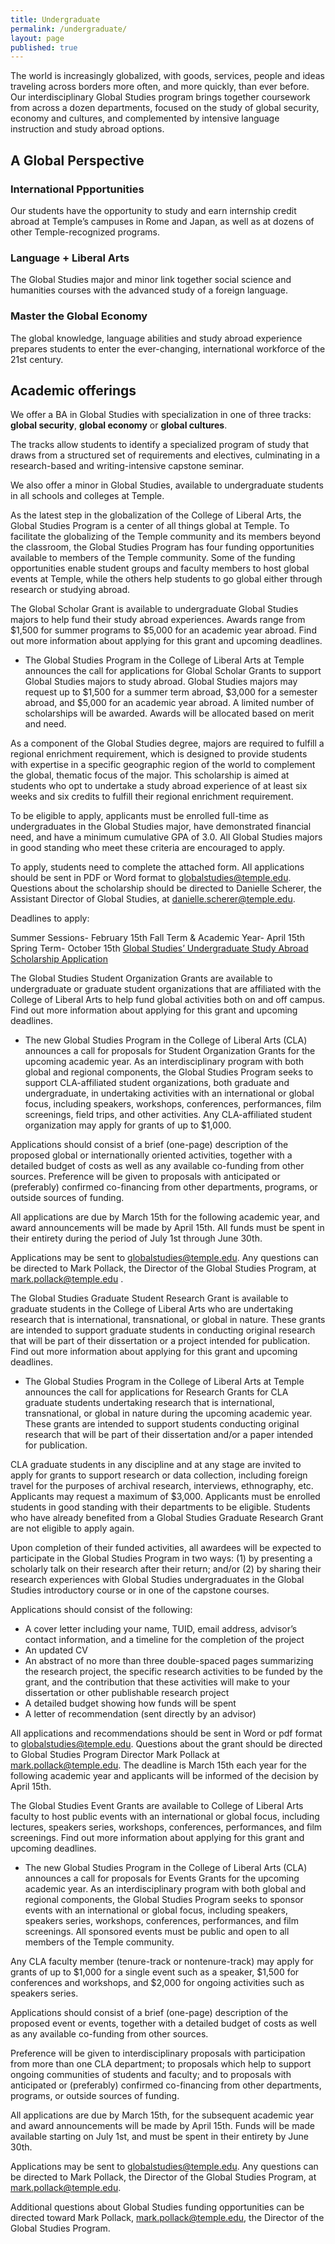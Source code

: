 ```yaml
---
title: Undergraduate
permalink: /undergraduate/
layout: page
published: true
---
```

The world is increasingly globalized, with goods, services, people and ideas traveling across borders more often, and more quickly, than ever before. Our interdisciplinary Global Studies program brings together coursework from across a dozen departments, focused on the study of global security, economy and cultures, and complemented by intensive language instruction and study abroad options.

## A Global Perspective

### International Ppportunities

Our students have the opportunity to study and earn internship credit abroad at Temple’s campuses in Rome and Japan, as well as at dozens of other Temple-recognized programs.

### Language + Liberal Arts

The Global Studies major and minor link together social science and humanities courses with the advanced study of a foreign language.  

### Master the Global Economy

The global knowledge, language abilities and study abroad experience prepares students to enter the ever-changing, international workforce of the 21st century.

## Academic offerings

We offer a BA in Global Studies with specialization in one of three tracks: **global security**, **global economy** or **global cultures**.

The tracks allow students to identify a specialized program of study that draws from a structured set of requirements and electives, culminating in a research-based and writing-intensive capstone seminar.

We also offer a minor in Global Studies, available to undergraduate students in all schools and colleges at Temple.

As the latest step in the globalization of the College of Liberal Arts, the Global Studies Program is a center of all things global at Temple. To facilitate the globalizing of the Temple community and its members beyond the classroom, the Global Studies Program has four funding opportunities available to members of the Temple community. Some of the funding opportunities enable student groups and faculty members to host global events at Temple, while the others help students to go global either through research or studying abroad.

The Global Scholar Grant is available to undergraduate Global Studies majors to help fund their study abroad experiences. Awards range from $1,500 for summer programs to $5,000 for an academic year abroad. Find out more information about applying for this grant and upcoming deadlines.
- The Global Studies Program in the College of Liberal Arts at Temple announces the call for applications for Global Scholar Grants to support Global Studies majors to study abroad. Global Studies majors may request up to $1,500 for a summer term abroad, $3,000 for a semester abroad, and $5,000 for an academic year abroad. A limited number of scholarships will be awarded. Awards will be allocated based on merit and need.

As a component of the Global Studies degree, majors are required to fulfill a regional enrichment requirement, which is designed to provide students with expertise in a specific geographic region of the world to complement the global, thematic focus of the major. This scholarship is aimed at students who opt to undertake a study abroad experience of at least six weeks and six credits to fulfill their regional enrichment requirement.

To be eligible to apply, applicants must be enrolled full-time as undergraduates in the Global Studies major, have demonstrated financial need, and have a minimum cumulative GPA of 3.0. All Global Studies majors in good standing who meet these criteria are encouraged to apply.

To apply, students need to complete the attached form. All applications should be sent in PDF or Word format to globalstudies@temple.edu.  Questions about the scholarship should be directed to Danielle Scherer, the Assistant Director of Global Studies, at danielle.scherer@temple.edu.

Deadlines to apply:

Summer Sessions- February 15th
Fall Term & Academic Year- April 15th
Spring Term- October 15th
[Global Studies’ Undergraduate Study Abroad Scholarship Application](http://www.cla.temple.edu/wp-content/uploads/2016/04/Global-Studies-Study-Abroad-Scholarship.docx)

The Global Studies Student Organization Grants are available to undergraduate or graduate student organizations that are affiliated with the College of Liberal Arts to help fund global activities both on and off campus. Find out more information about applying for this grant and upcoming deadlines.
- The new Global Studies Program in the College of Liberal Arts (CLA) announces a call for proposals for Student Organization Grants for the upcoming academic year. As an interdisciplinary program with both global and regional components, the Global Studies Program seeks to support CLA-affiliated student organizations, both graduate and undergraduate, in undertaking activities with an international or global focus, including speakers, workshops, conferences, performances, film screenings, field trips, and other activities. Any CLA-affiliated student organization may apply for grants of up to $1,000.

Applications should consist of a brief (one-page) description of the proposed global or internationally oriented activities, together with a detailed budget of costs as well as any available co-funding from other sources. Preference will be given to proposals with anticipated or (preferably) confirmed co-financing from other departments, programs, or outside sources of funding.

All applications are due by March 15th for the following academic year, and award announcements will be made by April 15th. All funds must be spent in their entirety during the period of July 1st through June 30th.

Applications may be sent to globalstudies@temple.edu. Any questions can be directed to Mark Pollack, the Director of the Global Studies Program, at [mark.pollack@temple.edu](mark.pollack@temple.edu) .

The Global Studies Graduate Student Research Grant is available to graduate students in the College of Liberal Arts who are undertaking research that is international, transnational, or global in nature. These grants are intended to support graduate students in conducting original research that will be part of their dissertation or a project intended for publication. Find out more information about applying for this grant and upcoming deadlines.
- The Global Studies Program in the College of Liberal Arts at Temple announces the call for applications for Research Grants for CLA graduate students undertaking research that is international, transnational, or global in nature during the upcoming academic year. These grants are intended to support students conducting original research that will be part of their dissertation and/or a paper intended for publication.

CLA graduate students in any discipline and at any stage are invited to apply for grants to support research or data collection, including foreign travel for the purposes of archival research, interviews, ethnography, etc. Applicants may request a maximum of $3,000. Applicants must be enrolled students in good standing with their departments to be eligible. Students who have already benefited from a Global Studies Graduate Research Grant are not eligible to apply again.

Upon completion of their funded activities, all awardees will be expected to participate in the Global Studies Program in two ways: (1) by presenting a scholarly talk on their research after their return; and/or (2) by sharing their research experiences with Global Studies undergraduates in the Global Studies introductory course or in one of the capstone courses.

Applications should consist of the following:

- A cover letter including your name, TUID, email address, advisor’s contact information, and a timeline for the completion of the project
- An updated CV
- An abstract of no more than three double-spaced pages summarizing the research project, the specific research activities to be funded by the grant, and the contribution that these activities will make to your dissertation or other publishable research project
- A detailed budget showing how funds will be spent
- A letter of recommendation (sent directly by an advisor)

All applications and recommendations should be sent in Word or pdf format to [globalstudies@temple.edu](globalstudies@temple.edu). Questions about the grant should be directed to Global Studies Program Director Mark Pollack at [mark.pollack@temple.edu](mark.pollack@temple.edu). The deadline is March 15th each year for the following academic year and applicants will be informed of the decision by April 15th.

The Global Studies Event Grants are available to College of Liberal Arts faculty to host public events with an international or global focus, including lectures, speakers series, workshops, conferences, performances, and film screenings. Find out more information about applying for this grant and upcoming deadlines.
- The new Global Studies Program in the College of Liberal Arts (CLA) announces a call for proposals for Events Grants for the upcoming academic year. As an interdisciplinary program with both global and regional components, the Global Studies Program seeks to sponsor events with an international or global focus, including speakers, speakers series, workshops, conferences, performances, and film screenings. All sponsored events must be public and open to all members of the Temple community.

Any CLA faculty member (tenure-track or nontenure-track) may apply for grants of up to $1,000 for a single event such as a speaker, $1,500 for conferences and workshops, and $2,000 for ongoing activities such as speakers series.

Applications should consist of a brief (one-page) description of the proposed event or events, together with a detailed budget of costs as well as any available co-funding from other sources.

Preference will be given to interdisciplinary proposals with participation from more than one CLA department; to proposals which help to support ongoing communities of students and faculty; and to proposals with anticipated or (preferably) confirmed co-financing from other departments, programs, or outside sources of funding.

All applications are due by March 15th, for the subsequent academic year and award announcements will be made by April 15th. Funds will be made available starting on July 1st, and must be spent in their entirety by June 30th.

Applications may be sent to globalstudies@temple.edu. Any questions can be directed to Mark Pollack, the Director of the Global Studies Program, at [mark.pollack@temple.edu](mark.pollack@temple.edu).

Additional questions about Global Studies funding opportunities can be directed toward Mark Pollack, [mark.pollack@temple.edu](mailto:mark.pollack@temple.edu), the Director of the Global Studies Program.

